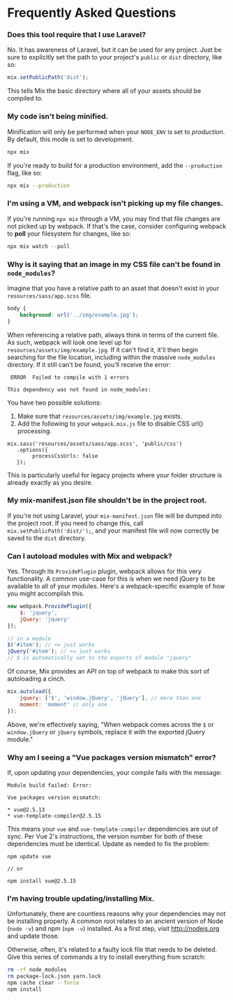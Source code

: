 # Frequently Asked Questions

### Does this tool require that I use Laravel?

No. It has awareness of Laravel, but it can be used for any project. Just be sure to explicitly set the path to your project's `public` or `dist` directory, like so:

```js
mix.setPublicPath('dist');
```

This tells Mix the basic directory where all of your assets should be compiled to.

### My code isn't being minified.

Minification will only be performed when your `NODE_ENV` is set to _production_. By default, this mode is set to development.

```bash
npx mix
```

If you're ready to build for a production environment, add the `--production` flag, like so:

```bash
npx mix --production
```

### I'm using a VM, and webpack isn't picking up my file changes.

If you're running `npx mix` through a VM, you may find that file changes are not picked up by webpack. If that's the case, consider configuring webpack to **poll** your filesystem for changes, like so:

```js
npx mix watch --poll
```

### Why is it saying that an image in my CSS file can't be found in `node_modules`?

Imagine that you have a relative path to an asset that doesn't exist in your `resources/sass/app.scss` file.

```css
body {
    background: url('../img/example.jpg');
}
```

When referencing a relative path, always think in terms of the current file. As such, webpack will look one level up for `resources/assets/img/example.jpg`. If it can't find it, it'll then begin searching for the file location, including within the massive `node_modules` directory. If it still can't be found, you'll receive the error:

```
 ERROR  Failed to compile with 1 errors

This dependency was not found in node_modules:
```

You have two possible solutions:

1. Make sure that `resources/assets/img/example.jpg` exists.
2. Add the following to your `webpack.mix.js` file to disable CSS url() processing.

```
mix.sass('resources/assets/sass/app.scss', 'public/css')
   .options({
        processCssUrls: false
   });
```

This is particularly useful for legacy projects where your folder structure is already exactly as you desire.

### My mix-manifest.json file shouldn't be in the project root.

If you're not using Laravel, your `mix-manifest.json` file will be dumped into the project root. If you need to change this, call `mix.setPublicPath('dist/');`, and your manifest file will now correctly be saved to the `dist` directory.

### Can I autoload modules with Mix and webpack?

Yes. Through its `ProvidePlugin` plugin, webpack allows for this very functionality. A common use-case for this is when we need jQuery to be available to all of your modules. Here's a webpack-specific example of how you might accomplish this.

```js
new webpack.ProvidePlugin({
    $: 'jquery',
    jQuery: 'jquery'
});

// in a module
$('#item'); // <= just works
jQuery('#item'); // <= just works
// $ is automatically set to the exports of module "jquery"
```

Of course, Mix provides an API on top of webpack to make this sort of autoloading a cinch.

```js
mix.autoload({
    jquery: ['$', 'window.jQuery', 'jQuery'], // more than one
    moment: 'moment' // only one
});
```

Above, we're effectively saying, "When webpack comes across the `$` or `window.jQuery` or `jQuery` symbols, replace it with the exported jQuery module."

### Why am I seeing a "Vue packages version mismatch" error?

If, upon updating your dependencies, your compile fails with the message:

```
Module build failed: Error:

Vue packages version mismatch:

* vue@2.5.13
* vue-template-compiler@2.5.15
```

This means your `vue` and `vue-template-compiler` dependencies are out of sync. Per Vue 2's instructions, the version number for both of these dependencies must be identical. Update as needed to fix the problem:

```
npm update vue

// or

npm install vue@2.5.15
```

### I'm having trouble updating/installing Mix.

Unfortunately, there are countless reasons why your dependencies may not be installing properly. A common root relates to an ancient version of Node (`node -v`) and npm (`npm -v`) installed. As a first step, visit http://nodejs.org and update those.

Otherwise, often, it's related to a faulty lock file that needs to be deleted. Give this series of commands a try to install everything from scratch:

```bash
rm -rf node_modules
rm package-lock.json yarn.lock
npm cache clear --force
npm install
```
